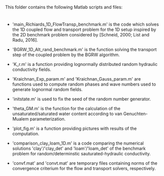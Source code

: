 This folder contains the following Matlab scripts and files:
#

- 'main_Richiards_1D_FlowTransp_benchmark.m' is the code which solves the 1D coupled flow and 
	transport problem for the 1D setup inspired by the 2D benchmark problem considered 
	by [Schneid, 2000; List and Radu, 2016].

- 'BGRW_1D_Alt_rand_benchmark.m' is the function solving the transport step of the coupled 
	problem by the BGRW algorithm.

- 'K_r.m' is a function providing lognormally distributed random hydraulic conductivity fields.

- 'Kraichnan_Exp_param.m' and 'Kraichnan_Gauss_param.m' are functions used to compute random 
	phases and wave numbers used to generate lognormal random fields.

- 'initstate.m' is used to fix the seed of the random number generator.

- 'theta_GM.m' is the function for the calculation of the unsaturated/saturated water content 
	according to van Genuchten-Mualem parameterization.

- 'plot_fig.m' is a function providing pictures with results of the computation.

- 'comparison_clay_loam_1D.m' is a code comparing the numerical solutions 'clay'/'clay_det' and 
	'loam'/'loam_det' of the benchmark problem for random/determinstic sauturated-hydraulic 
	conductivity.

- 'convf.mat' and 'convt.mat' are temporary files containing norms of the convergence criterium for 
	the flow and transport solvers, respectively.
